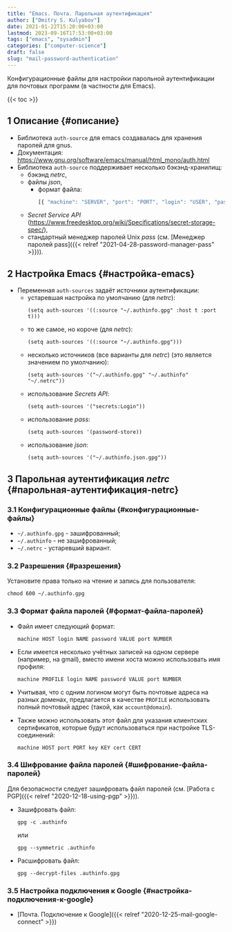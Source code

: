 ```yaml
---
title: "Emacs. Почта. Парольная аутентификация"
author: ["Dmitry S. Kulyabov"]
date: 2021-01-22T15:20:00+03:00
lastmod: 2023-09-16T17:53:00+03:00
tags: ["emacs", "sysadmin"]
categories: ["computer-science"]
draft: false
slug: "mail-password-authentication"
---
```


Конфигурационные файлы для настройки парольной аутентификации для почтовых программ (в частности для Emacs).

<!--more-->

{{< toc >}}


## <span class="section-num">1</span> Описание {#описание}

-   Библиотека `auth-source` для emacs создавалась для хранения паролей для gnus.
-   Документация: <https://www.gnu.org/software/emacs/manual/html_mono/auth.html>
-   Библиотека `auth-source` поддерживает несколько бэкэнд-хранилищ:
    -   бэкэнд _netrc_,
    -   файлы _json_,
        -   формат файла:
            ```js
            [{ "machine": "SERVER", "port": "PORT", "login": "USER", "password": "PASSWORD" }]
            ```
    -   _Secret Service API_ (<https://www.freedesktop.org/wiki/Specifications/secret-storage-spec/>),
    -   стандартный менеджер паролей Unix _pass_ (см. [Менеджер паролей pass]({{< relref "2021-04-28-password-manager-pass" >}})).


## <span class="section-num">2</span> Настройка Emacs {#настройка-emacs}

-   Переменная `auth-sources`  задаёт источники аутентификации:
    -   устаревшая настройка по умолчанию (для _netrc_):
        ```elisp
        (setq auth-sources '((:source "~/.authinfo.gpg" :host t :port t)))
        ```
    -   то же самое, но короче (для _netrc_):
        ```elisp
        (setq auth-sources '((:source "~/.authinfo.gpg")))
        ```
    -   несколько источников (все варианты для _netrc_) (это является значением по умолчанию):
        ```elisp
        (setq auth-sources '("~/.authinfo.gpg" "~/.authinfo" "~/.netrc"))
        ```
    -   использование _Secrets API_:
        ```elisp
        (setq auth-sources '("secrets:Login"))
        ```
    -   использование _pass_:
        ```elisp
        (setq auth-sources '(password-store))
        ```
    -   использование _json_:
        ```elisp
        (setq auth-sources '("~/.authinfo.json.gpg"))
        ```


## <span class="section-num">3</span> Парольная аутентификация _netrc_ {#парольная-аутентификация-netrc}


### <span class="section-num">3.1</span> Конфигурационные файлы {#конфигурационные-файлы}

-   `~/.authinfo.gpg` - зашифрованный;
-   `~/.authinfo` - не зашифрованный;
-   `~/.netrc` - устаревший вариант.


### <span class="section-num">3.2</span> Разрешения {#разрешения}

Установите права только на чтение и запись для пользователя:

```shell
chmod 600 ~/.authinfo.gpg
```


### <span class="section-num">3.3</span> Формат файла паролей {#формат-файла-паролей}

-   Файл имеет следующий формат:
    ```conf-unix
    machine HOST login NAME password VALUE port NUMBER
    ```

-   Если имеется несколько учётных записей на одном сервере (например, на gmail), вместо имени хоста можно использовать имя профиля:
    ```conf-unix
    machine PROFILE login NAME password VALUE port NUMBER
    ```
-   Учитывая, что с одним логином могут быть почтовые адреса на разных доменах, предлагается в качестве `PROFILE` использовать полный почтовый адрес (такой, как `account@domain`).
-   Также можно использовать этот файл для указания клиентских сертификатов, которые будут использоваться при настройке TLS-соединений:
    ```conf-unix
    machine HOST port PORT key KEY cert CERT
    ```


### <span class="section-num">3.4</span> Шифрование файла паролей {#шифрование-файла-паролей}

Для безопасности следует зашифровать файл паролей (см. [Работа с PGP]({{< relref "2020-12-18-using-pgp" >}})).

-   Зашифровать файл:
    ```shell
    gpg -c .authinfo
    ```
    или
    ```shell
    gpg --symmetric .authinfo
    ```
-   Расшифровать файл:
    ```shell
    gpg --decrypt-files .authinfo.gpg
    ```


### <span class="section-num">3.5</span> Настройка подключения к Google {#настройка-подключения-к-google}

-   [Почта. Подключение к Google]({{< relref "2020-12-25-mail-google-connect" >}})
